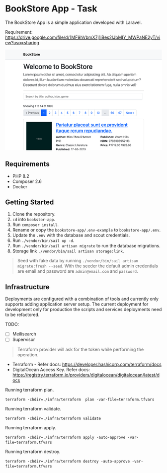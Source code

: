 # BookStore App - Task

The BookStore App is a simple application developed with Laravel.

Requirement: https://drive.google.com/file/d/1MF9hVbmX7j1iBes2lJbMIY_MWPaNE2yT/view?usp=sharing

![Alt Text](screenshot.png)

## Requirements
- PHP 8.2
- Composer 2.6
- Docker

## Getting Started

1. Clone the repository.
2. `cd` into `bookstor-app`.
3. Run `composer install`.
4. Rename or copy the `bookstore-app/.env-example` to `bookstore-app/.env`.
5. Update the `.env` with the database and scout credentials.
6. Run `./vendor/bin/sail up -d`.
7. Run `./vendor/bin/sail artisan migrate` to run the database migrations.
8. Storage link `./vendor/bin/sail artisan storage:link`.

> Seed with fake data by running `./vendor/bin/sail artisan migrate:fresh --seed`.
> With the seeder the default admin credentials are email and password are `admin@email.com` and `password`.

## Infrastructure

Deployments are configured with a combination of tools and currently only supports adding application server setup. The
current deployment for development only for production the scripts and services deployments need to be refactored.

TODO:
- [ ] Meilisearch
- [ ] Supervisor

> Terraform provider will ask for the token while performing the operation.

- Terraform - Refer docs: https://developer.hashicorp.com/terraform/docs
- DigitalOcean Access Key. Refer docs: https://registry.terraform.io/providers/digitalocean/digitalocean/latest/docs

Running terraform plan.

```shell
terraform -chdir=./infra/terraform  plan -var-file=terraform.tfvars
```

Running terraform validate.

```shell
terraform -chdir=./infra/terraform validate
```

Running terraform apply.

```shell
terraform -chdir=./infra/terraform apply -auto-approve -var-file=terraform.tfvars
```

Running terraform destroy.

```shell
terraform -chdir=./infra/terraform destroy -auto-approve -var-file=terraform.tfvars
```